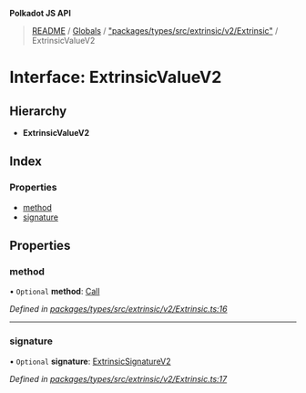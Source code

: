 **Polkadot JS API**

> [README](../README.md) / [Globals](../globals.md) / ["packages/types/src/extrinsic/v2/Extrinsic"](../modules/_packages_types_src_extrinsic_v2_extrinsic_.md) / ExtrinsicValueV2

# Interface: ExtrinsicValueV2

## Hierarchy

* **ExtrinsicValueV2**

## Index

### Properties

* [method](_packages_types_src_extrinsic_v2_extrinsic_.extrinsicvaluev2.md#method)
* [signature](_packages_types_src_extrinsic_v2_extrinsic_.extrinsicvaluev2.md#signature)

## Properties

### method

• `Optional` **method**: [Call](../classes/_packages_types_src_generic_call_.call.md)

*Defined in [packages/types/src/extrinsic/v2/Extrinsic.ts:16](https://github.com/polkadot-js/api/blob/0c4cc51f7/packages/types/src/extrinsic/v2/Extrinsic.ts#L16)*

___

### signature

• `Optional` **signature**: [ExtrinsicSignatureV2](../classes/_packages_types_src_extrinsic_v2_extrinsicsignature_.extrinsicsignaturev2.md)

*Defined in [packages/types/src/extrinsic/v2/Extrinsic.ts:17](https://github.com/polkadot-js/api/blob/0c4cc51f7/packages/types/src/extrinsic/v2/Extrinsic.ts#L17)*
